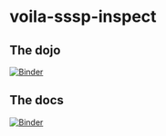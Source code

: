 # voila-sssp-inspect

## The dojo
[![Binder](https://mybinder.org/badge_logo.svg)](https://mybinder.org/v2/gh/unkcpz/voila-sssp-inspect/main?urlpath=voila%2Frender%2Fsssp-inspect.ipynb)

## The docs
[![Binder](https://mybinder.org/badge_logo.svg)](https://mybinder.org/v2/gh/unkcpz/voila-sssp-inspect/main?urlpath=voila%2Frender%2Fsssp-docs.ipynb)